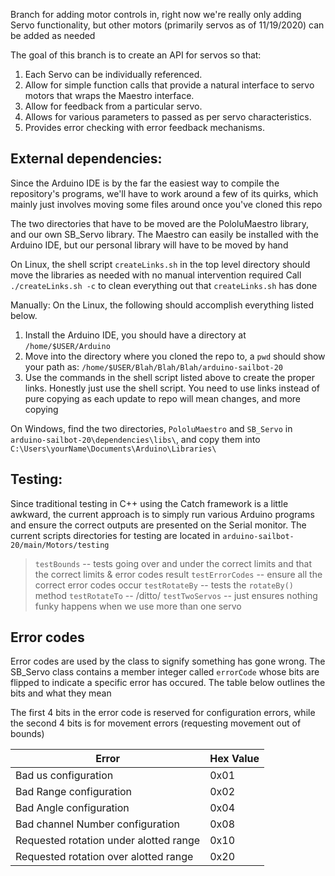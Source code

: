 Branch for adding motor controls in, right now we're really only adding Servo functionality, but other motors (primarily servos as of 11/19/2020) can be added as needed


The goal of this branch is to create an API for servos so that:

1) Each Servo can be individually referenced.
2) Allow for simple function calls that provide a natural interface to servo motors that wraps the Maestro interface.
3) Allow for feedback from a particular servo.
4) Allows for various parameters to passed as per servo characteristics.
5) Provides error checking with error feedback mechanisms.


## External dependencies: 
Since the Arduino IDE is by the far the easiest way to compile the repository's programs, we'll have to work around a few of its quirks, which mainly just involves moving some files around
once you've cloned this repo 

The two directories that have to be moved are the PololuMaestro library, and our own SB_Servo library. The Maestro can easily be installed with the Arduino IDE, but our personal library will have to be moved
by hand 

On Linux, the shell script `createLinks.sh` in the top level directory should move the libraries as needed with no manual intervention required
Call `./createLinks.sh -c` to clean everything out that `createLinks.sh` has done
 
Manually: 
On the Linux, the following should accomplish everything listed below.
1) Install the Arduino IDE, you should have a directory at `/home/$USER/Arduino`
2) Move into the directory where you cloned the repo to, a `pwd` should show your path as: `/home/$USER/Blah/Blah/Blah/arduino-sailbot-20`
3) Use the commands in the shell script listed above to create the proper links. Honestly just use the shell script. You need to use links instead of pure copying as each update to repo will mean changes, and more copying 


On Windows, find the two directories, `PololuMaestro` and `SB_Servo` in `arduino-sailbot-20\dependencies\libs\`, and copy them into `C:\Users\yourName\Documents\Arduino\Libraries\`


## Testing:
Since traditional testing in C++ using the Catch framework is a little awkward, the current approach is to simply run various Arduino programs and ensure the correct outputs are presented on the Serial monitor. The current scripts directories for testing are located in `arduino-sailbot-20/main/Motors/testing`

> `testBounds` -- tests going over and under the correct limits and that the correct limits & error codes result
> `testErrorCodes` -- ensure all the correct error codes occur
> `testRotateBy` -- tests the `rotateBy()` method
> `testRotateTo` -- /ditto/
> `testTwoServos` -- just ensures nothing funky happens when we use more than one servo

## Error codes


Error codes are used by the class to signify something has gone wrong.
The SB_Servo class contains a member integer called `errorCode` whose bits are flipped to indicate
a specific error has occured. The table below outlines the bits and what they mean

The first 4 bits in the error code is reserved for configuration errors, while
the second 4 bits is for movement errors (requesting movement out of bounds)

 Error | Hex Value |
| --- 	| --- |
|Bad us configuration | 0x01 | 
|Bad Range configuration | 0x02 | 
|Bad Angle configuration | 0x04 | 
|Bad channel Number configuration | 0x08 | 
|Requested rotation under alotted range| 0x10 | 
|Requested rotation over alotted range| 0x20 | 










